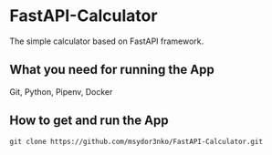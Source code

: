 # FastAPI-Calculator
The simple calculator based on FastAPI framework.

## What you need for running the App
Git, Python, Pipenv, Docker

## How to get and run the App
`git clone https://github.com/msydor3nko/FastAPI-Calculator.git`
